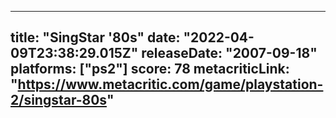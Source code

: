 
---
title: "SingStar '80s"
date: "2022-04-09T23:38:29.015Z"
releaseDate: "2007-09-18"
platforms: ["ps2"]
score: 78
metacriticLink: "https://www.metacritic.com/game/playstation-2/singstar-80s"
---
